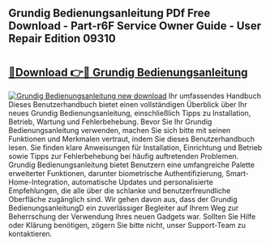 ## Grundig Bedienungsanleitung PDf Free Download - Part-r6F Service Owner Guide - User Repair Edition 09310

# <h2><a href="http://df46og.blite.top/?on=Grundig+Bedienungsanleitung">🔗Download 👉🔴 Grundig Bedienungsanleitung</a></h2>

[![Grundig Bedienungsanleitung new download](https://i.imgur.com/lujVjoI.png)](http://df46og.blite.top/?on=Grundig+Bedienungsanleitung)
Ihr umfassendes Handbuch Dieses Benutzerhandbuch bietet einen vollständigen Überblick über Ihr neues Grundig Bedienungsanleitung, einschließlich Tipps zu Installation, Betrieb, Wartung und Fehlerbehebung. Bevor Sie Ihr Grundig Bedienungsanleitung verwenden, machen Sie sich bitte mit seinen Funktionen und Merkmalen vertraut, indem Sie dieses Benutzerhandbuch lesen. Sie finden klare Anweisungen für Installation, Einrichtung und Betrieb sowie Tipps zur Fehlerbehebung bei häufig auftretenden Problemen. Grundig Bedienungsanleitung bietet Benutzern eine umfangreiche Palette erweiterter Funktionen, darunter biometrische Authentifizierung, Smart-Home-Integration, automatische Updates und personalisierte Empfehlungen, die alle über die schlanke und benutzerfreundliche Oberfläche zugänglich sind. Wir gehen davon aus, dass der Grundig BedienungsanleitungD ein zuverlässiger Begleiter auf Ihrem Weg zur Beherrschung der Verwendung Ihres neuen Gadgets war. Sollten Sie Hilfe oder Klärung benötigen, zögern Sie bitte nicht, unser Support-Team zu kontaktieren.
